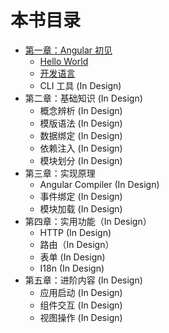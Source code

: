 # 本书目录

* [第一章：Angular 初见](chapter-001/README.md)
  * [Hello World](chapter-001/001-hello-world.md)
  * [开发语言](chapter-001/002-developing-language.md)
  * CLI 工具 (In Design)
* 第二章：基础知识 (In Design)
  * 概念辨析 (In Design)
  * 模版语法 (In Design)
  * 数据绑定 (In Design)
  * 依赖注入 (In Design)
  * 模块划分 (In Design)
* 第三章：实现原理
  * Angular Compiler (In Design)
  * 事件绑定 (In Design)
  * 模块加载 (In Design)
* 第四章：实用功能（In Design）
  * HTTP (In Design)
  * 路由（In Design）
  * 表单 (In Design)
  * I18n (In Design)
* 第五章：进阶内容 (In Design)
  * 应用启动 (In Design)
  * 组件交互 (In Design)
  * 视图操作 (In Design)
